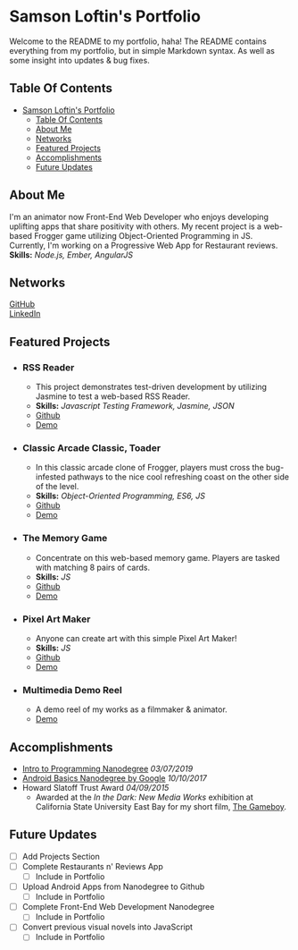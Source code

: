 # Samson Loftin's Portfolio
Welcome to the README to my portfolio, haha! The README contains everything from my portfolio, but in simple Markdown syntax. As well as some insight into updates & bug fixes.

## Table Of Contents
- [Samson Loftin's Portfolio](#samson-loftins-portfolio)
  - [Table Of Contents](#table-of-contents)
  - [About Me](#about-me)
  - [Networks](#networks)
  - [Featured Projects](#featured-projects)
  - [Accomplishments](#accomplishments)
  - [Future Updates](#future-updates)

## About Me
I'm an animator now Front-End Web Developer who enjoys developing uplifting apps that share positivity with others. My recent project is a web-based Frogger game utilizing Object-Oriented Programming in JS. Currently, I'm working on a Progressive Web App for Restaurant reviews. <br>
**Skills:** *Node.js, Ember, AngularJS*

## Networks
[GitHub](https://github.com/samsonloftin/) <br>
[LinkedIn](https://www.linkedin.com/in/samsonloftin/) <br>

## Featured Projects
- ### RSS Reader
  - This project demonstrates test-driven development by utilizing Jasmine to test a web-based RSS Reader.
  - **Skills:** *Javascript Testing Framework, Jasmine, JSON*
  - [Github](https://github.com/samsonloftin/rss-reader)
  - [Demo](https://samsonloftin.github.io/rss-reader/)
- ### Classic Arcade Classic, Toader
  - In this classic arcade clone of Frogger, players must cross the bug-infested pathways to the nice cool refreshing coast on the other side of the level.
  - **Skills:** *Object-Oriented Programming, ES6, JS*
  - [Github](https://github.com/samsonloftin/classic-arcade-classic-toader)
  - [Demo](https://samsonloftin.github.io/classic-arcade-classic-toader/)
- ### The Memory Game
  - Concentrate on this web-based memory game. Players are tasked with matching 8 pairs of cards.
  - **Skills:** *JS*
  - [Github](https://github.com/samsonloftin/the-memory-game)
  - [Demo](https://samsonloftin.github.io/The-Memory-Game/)
- ### Pixel Art Maker
  - Anyone can create art with this simple Pixel Art Maker!
  - **Skills:** *JS*
  - [Github](https://github.com/samsonloftin/pixel-art-maker)
  - [Demo](https://samsonloftin.github.io/pixel-art-maker/)
- ### Multimedia Demo Reel
  - A demo reel of my works as a filmmaker & animator.
  - [Demo](https://youtu.be/Mp3bRlSl448)

## Accomplishments
- [Intro to Programming Nanodegree](https://confirm.udacity.com/FDFPDLSL) *03/07/2019*
- [Android Basics Nanodegree by Google](https://confirm.udacity.com/TTNWDSXN) *10/10/2017*
- Howard Slatoff Trust Award *04/09/2015*
  - Awarded at the *In the Dark: New Media Works* exhibition at California State University East Bay for my short film, [The Gameboy](https://youtu.be/e2kZOTx0UCE).

## Future Updates
- [ ] Add Projects Section
- [ ] Complete Restaurants n' Reviews App
  - [ ] Include in Portfolio
- [ ] Upload Android Apps from Nanodegree to Github
  - [ ] Include in Portfolio
- [ ] Complete Front-End Web Development Nanodegree
  - [ ] Include in Portfolio
- [ ] Convert previous visual novels into JavaScript
  - [ ] Include in Portfolio